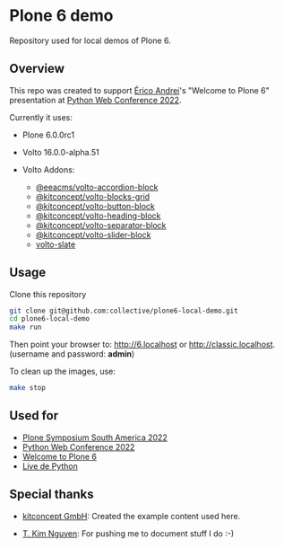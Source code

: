# Plone 6 demo

Repository used for local demos of Plone 6.

## Overview

This repo was created to support [Érico Andrei](https://github.com/ericof)'s "Welcome to Plone 6" presentation at [Python Web Conference 2022](https://2022.pythonwebconf.com/presentations/welcome-to-plone-6).

Currently it uses:

* Plone 6.0.0rc1
* Volto 16.0.0-alpha.51
* Volto Addons:

    * [@eeacms/volto-accordion-block](https://www.npmjs.com/package/@eeacms/volto-accordion-block)
    * [@kitconcept/volto-blocks-grid](https://www.npmjs.com/package/@kitconcept/volto-blocks-grid)
    * [@kitconcept/volto-button-block](https://www.npmjs.com/package/@kitconcept/volto-button-block)
    * [@kitconcept/volto-heading-block](https://www.npmjs.com/package/@kitconcept/volto-heading-block)
    * [@kitconcept/volto-separator-block](https://www.npmjs.com/package/@kitconcept/volto-separator-block)
    * [@kitconcept/volto-slider-block](https://www.npmjs.com/package/@kitconcept/volto-slider-block)
    * [volto-slate](https://www.npmjs.com/package/volto-slate)


## Usage

Clone this repository

```bash
git clone git@github.com:collective/plone6-local-demo.git
cd plone6-local-demo
make run
```

Then point your browser to: http://6.localhost or http://classic.localhost. (username and password: **admin**)

To clean up the images, use:


```bash
make stop
```

## Used for

* [Plone Symposium South America 2022](https://plone.org.br/eventos/2022/plone-symposium-south-america-2022)
* [Python Web Conference 2022](https://2022.pythonwebconf.com/presentations/welcome-to-plone-6)
* [Welcome to Plone 6](https://www.youtube.com/watch?v=16JZPRnkZ9w)
* [Live de Python](https://www.youtube.com/watch?v=CcYqwUfp6UQ)


## Special thanks

* [kitconcept GmbH](https://kitconcept.com): Created the example content used here.

* [T. Kim Nguyen](https://github.com/tkimnguyen): For pushing me to document stuff I do :-)
